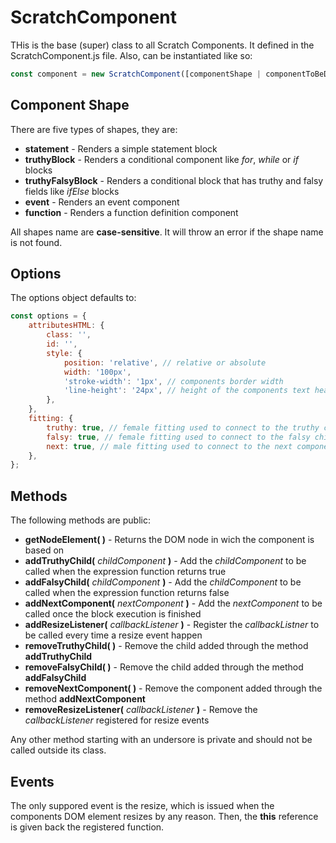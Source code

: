 # ScratchComponent
THis is the base (super) class to all Scratch Components. It defined in the ScratchComponent.js file. Also, can be instantiated like so:
```javascript
const component = new ScratchComponent([componentShape | componentToBeDuplicated], options);
```

## Component Shape
There are five types of shapes, they are:
* **statement** - Renders a simple statement block
* **truthyBlock** - Renders a conditional component like *for*, *while* or *if* blocks
* **truthyFalsyBlock** - Renders a conditional block that has truthy and falsy fields like *ifElse* blocks
* **event** - Renders an event component
* **function** - Renders a function definition component

All shapes name are **case-sensitive**. It will throw an error if the shape name is not found.

## Options
The options object defaults to:
```javascript
const options = {
    attributesHTML: {
        class: '',
        id: '',
        style: {
            position: 'relative', // relative or absolute
            width: '100px',
            'stroke-width': '1px', // components border width
            'line-height': '24px', // height of the components text header
        },
    },
    fitting: {
        truthy: true, // female fitting used to connect to the truthy child next fitting
        falsy: true, // female fitting used to connect to the falsy child next fitting
        next: true, // male fitting used to connect to the next component
    },
};

```

## Methods
The following methods are public:
* **getNodeElement( )** - Returns the DOM node in wich the component is based on
* **addTruthyChild(** *childComponent* **)** - Add the *childComponent* to be called when the expression function returns true
* **addFalsyChild(** *childComponent* **)** - Add the *childComponent* to be called when the expression function returns false
* **addNextComponent(** *nextComponent* **)** - Add the *nextComponent* to be called once the block execution is finished
* **addResizeListener(** *callbackListener* **)** - Register the *callbackListner* to be called every time a resize event happen
* **removeTruthyChild( )** - Remove the child added through the method **addTruthyChild**
* **removeFalsyChild( )** - Remove the child added through the method **addFalsyChild**
* **removeNextComponent( )** - Remove the component added through the method **addNextComponent**
* **removeResizeListener(** *callbackListener* **)** - Remove the *callbackListener* registered for resize events

Any other method starting with an undersore is private and should not be called outside its class.

## Events
The only suppored event is the resize, which is issued when the components DOM element resizes by any reason. Then, the **this** reference is given back the registered function.
